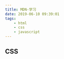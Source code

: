 ```yaml
---
title: MDN-学习
date: 2019-06-10 09:39:01
tags:
    - html
    - css
    - javascript
---
```


## CSS
